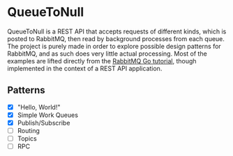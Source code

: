 # QueueToNull

QueueToNull is a REST API that accepts requests of different kinds, which is posted to RabbitMQ, then read by background processes from each queue. The project is purely made in order to explore possible design patterns for RabbitMQ, and as such does very little actual processing. Most of the examples are lifted directly from the [RabbitMQ Go tutorial](https://www.rabbitmq.com/tutorials/tutorial-one-go), though implemented in the context of a REST API application.

## Patterns

- [x] "Hello, World!"
- [x] Simple Work Queues
- [x] Publish/Subscribe
- [ ] Routing
- [ ] Topics
- [ ] RPC
